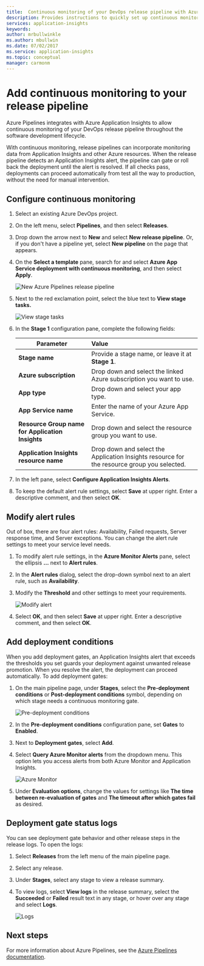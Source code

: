 ```yaml
---
title:  Continuous monitoring of your DevOps release pipeline with Azure Pipelines and Azure Application Insights  | Microsoft Docs
description: Provides instructions to quickly set up continuous monitoring with Application Insights
services: application-insights
keywords:
author: mrbullwinkle
ms.author: mbullwin
ms.date: 07/02/2017
ms.service: application-insights
ms.topic: conceptual
manager: carmonm
---
```


# Add continuous monitoring to your release pipeline

Azure Pipelines integrates with Azure Application Insights to allow continuous monitoring of your DevOps release pipeline throughout the software development lifecycle. 

With continuous monitoring, release pipelines can incorporate monitoring data from Application Insights and other Azure resources. When the release pipeline detects an Application Insights alert, the pipeline can gate or roll back the deployment until the alert is resolved. If all checks pass, deployments can proceed automatically from test all the way to production, without the need for manual intervention. 

## Configure continuous monitoring

1. Select an existing Azure DevOps project.
   
1. On the left menu, select **Pipelines**, and then select **Releases**. 
   
1. Drop down the arrow next to **New** and select **New release pipeline**. Or, if you don't have a pipeline yet, select **New pipeline** on the page that appears.
   
1. On the **Select a template** pane, search for and select **Azure App Service deployment with continuous monitoring**, and then select **Apply**. 

   ![New Azure Pipelines release pipeline](media/continuous-monitoring/001.png)

1. Next to the red exclamation point, select the blue text to **View stage tasks.**

   ![View stage tasks](media/continuous-monitoring/002.png)

1. In the **Stage 1** configuration pane, complete the following fields: 

    | Parameter        | Value |
   | ------------- |:-----|
   | **Stage name**      | Provide a stage name, or leave it at **Stage 1**. |
   | **Azure subscription** | Drop down and select the linked Azure subscription you want to use.|
   | **App type** | Drop down and select your app type. |
   | **App Service name** | Enter the name of your Azure App Service. |
   | **Resource Group name for Application Insights**    | Drop down and select the resource group you want to use. |
   | **Application Insights resource name** | Drop down and select the Application Insights resource for the resource group you selected.

1. In the left pane, select **Configure Application Insights Alerts**.

1. To keep the default alert rule settings, select **Save** at upper right. Enter a descriptive comment, and then select **OK**.

## Modify alert rules

Out of box, there are four alert rules: Availability, Failed requests, Server response time, and Server exceptions. You can change the alert rule settings to meet your service level needs. 
   
1. To modify alert rule settings, in the **Azure Monitor Alerts** pane, select the ellipsis **...** next to **Alert rules**.
   
1. In the **Alert rules** dialog, select the drop-down symbol next to an alert rule, such as **Availability**. 
   
1. Modify the **Threshold** and other settings to meet your requirements.
   
   ![Modify alert](media/continuous-monitoring/003.png)
   
1. Select **OK**, and then select **Save** at upper right. Enter a descriptive comment, and then select **OK**.

## Add deployment conditions

When you add deployment gates, an Application Insights alert that exceeds the thresholds you set guards your deployment against unwanted release promotion. When you resolve the alert, the deployment can proceed automatically. 
To add deployment gates:

1. On the main pipeline page, under **Stages**, select the **Pre-deployment conditions** or **Post-deployment conditions** symbol, depending on which stage needs a continuous monitoring gate.
   
   ![Pre-deployment conditions](media/continuous-monitoring/004.png)
   
1. In the **Pre-deployment conditions** configuration pane, set **Gates** to **Enabled**.
   
1. Next to **Deployment gates**, select **Add**.
   
1. Select **Query Azure Monitor alerts** from the dropdown menu. This option lets you access alerts from both Azure Monitor and Application Insights.
   
   ![Azure Monitor](media/continuous-monitoring/005.png)
   
1. Under **Evaluation options**, change the values for settings like **The time between re-evaluation of gates** and **The timeout after which gates fail** as desired. 

## Deployment gate status logs

You can see deployment gate behavior and other release steps in the release logs. To open the logs:

1. Select **Releases** from the left menu of the main pipeline page. 
   
1. Select any release. 
   
1. Under **Stages**, select any stage to view a release summary. 
   
1. To view logs, select **View logs** in the release summary, select the **Succeeded** or **Failed** result text in any stage, or hover over any stage and select **Logs**. 
   
   ![Logs](media/continuous-monitoring/006.png)

## Next steps

For more information about Azure Pipelines, see the [Azure Pipelines documentation](https://docs.microsoft.com/azure/devops/pipelines).
